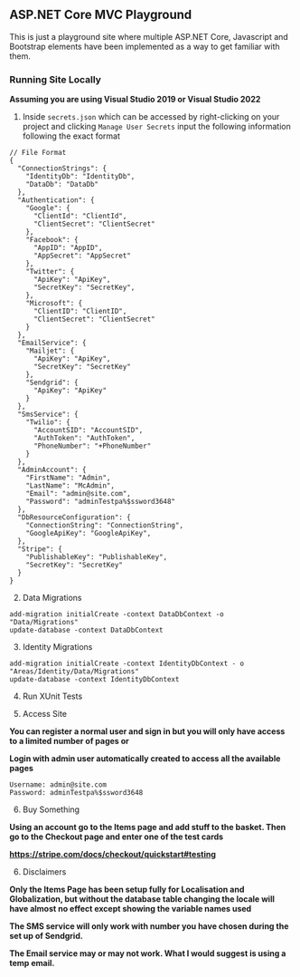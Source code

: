 ## ASP.NET Core MVC Playground

This is just a playground site where multiple ASP.NET Core, Javascript and Bootstrap elements have been implemented as a way to get familiar with them.

### Running Site Locally

**Assuming you are using Visual Studio 2019 or Visual Studio 2022**

1. Inside `secrets.json` which can be accessed by right-clicking on your project and clicking `Manage User Secrets`
input the following information following the exact format

```
// File Format
{
  "ConnectionStrings": {
    "IdentityDb": "IdentityDb",
    "DataDb": "DataDb"
  },
  "Authentication": {
    "Google": {
      "ClientId": "ClientId",
      "ClientSecret": "ClientSecret"
    },
    "Facebook": {
      "AppID": "AppID",
      "AppSecret": "AppSecret"
    },
    "Twitter": {
      "ApiKey": "ApiKey",
      "SecretKey": "SecretKey",
    },
    "Microsoft": {
      "ClientID": "ClientID",
      "ClientSecret": "ClientSecret"
    }
  },
  "EmailService": {
    "Mailjet": {
      "ApiKey": "ApiKey",
      "SecretKey": "SecretKey"
    },
    "Sendgrid": {
      "ApiKey": "ApiKey"
    }
  },
  "SmsService": {
    "Twilio": {
      "AccountSID": "AccountSID",
      "AuthToken": "AuthToken",
      "PhoneNumber": "+PhoneNumber"
    }
  },
  "AdminAccount": {
    "FirstName": "Admin",
    "LastName": "McAdmin",
    "Email": "admin@site.com",
    "Password": "adminTestpa%$ssword3648"
  },
  "DbResourceConfiguration": {
    "ConnectionString": "ConnectionString",
    "GoogleApiKey": "GoogleApiKey",
  },
  "Stripe": {
    "PublishableKey": "PublishableKey",
    "SecretKey": "SecretKey"
  }
}
```

2. Data Migrations

```
add-migration initialCreate -context DataDbContext -o "Data/Migrations"
update-database -context DataDbContext
```

3. Identity Migrations

```
add-migration initialCreate -context IdentityDbContext - o "Areas/Identity/Data/Migrations"
update-database -context IdentityDbContext
```
4. Run XUnit Tests

5. Access Site

**You can register a normal user and sign in but you will only have access to a limited number of pages or**

**Login with admin user automatically created to access all the available pages**

```
Username: admin@site.com
Password: adminTestpa%$ssword3648
```

6. Buy Something

**Using an account go to the Items page and add stuff to the basket. Then go to the Checkout page and enter one of the test cards**

**https://stripe.com/docs/checkout/quickstart#testing**

6. Disclaimers

**Only the Items Page has been setup fully for Localisation and Globalization, but without the database table changing the locale will have almost no effect except showing the variable names used**

**The SMS service will only work with number you have chosen during the set up of Sendgrid.**

**The Email service may or may not work. What I would suggest is using a temp email.**
